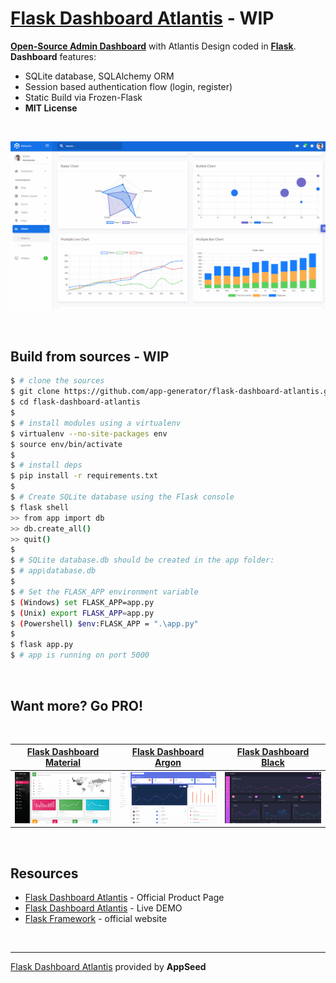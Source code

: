 # [Flask Dashboard Atlantis](https://appseed.us/admin-dashboards/flask-dashboard-atlantis) - WIP

**[Open-Source Admin Dashboard](https://appseed.us/admin-dashboards/open-source)** with Atlantis Design coded in **[Flask](https://palletsprojects.com/p/flask/)**. **Dashboard** features:

- SQLite database, SQLAlchemy ORM
- Session based authentication flow (login, register)
- Static Build via Frozen-Flask
- **MIT License**

<br />

![Flask Dashboard Atlantis - Open-Source Admin Panel](https://raw.githubusercontent.com/app-generator/static/master/products/flask-dashboard-atlantis-intro.gif)

<br />

## Build from sources - WIP

```bash
$ # clone the sources
$ git clone https://github.com/app-generator/flask-dashboard-atlantis.git
$ cd flask-dashboard-atlantis
$
$ # install modules using a virtualenv
$ virtualenv --no-site-packages env
$ source env/bin/activate
$
$ # install deps 
$ pip install -r requirements.txt
$
$ # Create SQLite database using the Flask console
$ flask shell
>> from app import db
>> db.create_all()
>> quit() 
$
$ # SQLite database.db should be created in the app folder:
$ # app\database.db
$
$ # Set the FLASK_APP environment variable
$ (Windows) set FLASK_APP=app.py
$ (Unix) export FLASK_APP=app.py
$ (Powershell) $env:FLASK_APP = ".\app.py"
$ 
$ flask app.py
$ # app is running on port 5000
```

<br />

## Want more? Go PRO!

<br />

| [Flask Dashboard Material](https://appseed.us/admin-dashboards/flask-dashboard-material-pro) | [Flask Dashboard Argon](https://appseed.us/admin-dashboards/flask-dashboard-argon-pro) | [Flask Dashboard Black](https://appseed.us/admin-dashboards/flask-dashboard-black-pro) |
| --- | --- | --- |
| [![Flask Dashboard Material PRO](https://raw.githubusercontent.com/app-generator/static/master/products/flask-dashboard-material-pro-intro.gif)](https://appseed.us/admin-dashboards/flask-dashboard-material-pro)  | [![Flask Dashboard Argon PRO](https://raw.githubusercontent.com/app-generator/static/master/products/flask-dashboard-argon-pro-intro.gif)](https://appseed.us/admin-dashboards/flask-dashboard-argon-pro) | [![Flask Dashboard Black PRO](https://raw.githubusercontent.com/app-generator/static/master/products/flask-dashboard-black-pro-intro.gif)](https://appseed.us/admin-dashboards/flask-dashboard-black-pro)

<br />

## Resources

- [Flask Dashboard Atlantis](https://appseed.us/admin-dashboards/flask-dashboard-atlantis) - Official Product Page
- [Flask Dashboard Atlantis](https://flask-dashboard-atlantis.appseed.us/) - Live DEMO
- [Flask Framework](https://palletsprojects.com/p/flask/) - official website
 
<br />
 
---
[Flask Dashboard Atlantis](https://appseed.us/admin-dashboards/flask-dashboard-atlantis) provided by **AppSeed**
